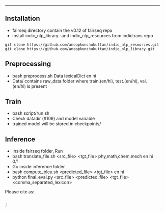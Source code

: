 
--------------------------------------------------------------------------------

## Installation

- fairseq directory contain the v0.12 of fairseq repo
- install indic_nlp_library -and indic_nlp_resources from indictrans repo

```
git clone https://github.com/anoopkunchukuttan/indic_nlp_resources.git
git clone https://github.com/anoopkunchukuttan/indic_nlp_library.git
```

## Preprocessing
- bash preprocess.sh Data lexicalDict en hi
- Data/ contains raw_data folder where train.(en/hi), test.(en/hi), val.(en/hi) is present

## Train
- bash script/run.sh
- Check datadir (#109) and model variable
- trained model will be stored in checkpoints/

## Inference

- Inside fairseq folder, Run
- bash translate_file.sh <src_file>  <tgt_file> phy,math,chem,mech en hi 0/1
- Go inside inference folder 
- bash compute_bleu.sh <predicted_file> <tgt_file> en hi
- python final_eval.py <src_file> <predicted_file> <tgt_file>  <comma_separated_lexicon>




Please cite as:

``` bibtex

}
```
